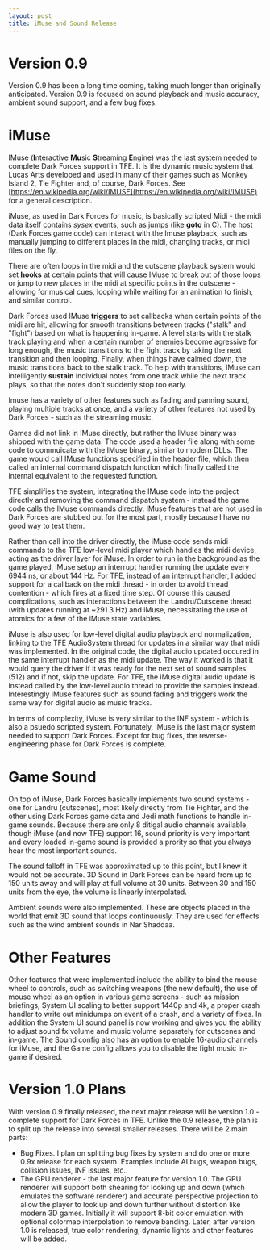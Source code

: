 ```yaml
---
layout: post
title: iMuse and Sound Release
---
```


# Version 0.9
Version 0.9 has been a long time coming, taking much longer than originally anticipated. Version 0.9 is focused on sound playback and music accuracy, ambient sound support, and a few bug fixes.

# iMuse
IMuse (**I**nteractive **Mu**sic **S**treaming **E**ngine) was the last system needed to complete Dark Forces support in TFE. It is the dynamic music system that Lucas Arts developed and used in many of their games such as Monkey Island 2, Tie Fighter and, of course, Dark Forces. See [https://en.wikipedia.org/wiki/IMUSE](https://en.wikipedia.org/wiki/IMUSE) for a general description.

iMuse, as used in Dark Forces for music, is basically scripted Midi - the midi data itself contains *sysex* events, such as jumps (like **goto** in C). The host (Dark Forces game code) can interact with the Imuse playback, such as manually jumping to different places in the midi, changing tracks, or midi files on the fly.

There are often loops in the midi and the cutscene playback system would set **hooks** at certain points that will cause IMuse to break out of those loops or jump to new places in the midi at specific points in the cutscene - allowing for musical cues, looping while waiting for an animation to finish, and similar control.

Dark Forces used IMuse **triggers** to set callbacks when certain points of the midi are hit, allowing for smooth transitions between tracks ("stalk" and "fight") based on what is happening in-game. A level starts with the stalk track playing and when a certain number of enemies become agressive for long enough, the music transitions to the fight track by taking the next transition and then looping. Finally, when things have calmed down, the music transitions back to the stalk track. To help with transitions, IMuse can intelligently **sustain** individual notes from one track while the next track plays, so that the notes don't suddenly stop too early.

Imuse has a variety of other features such as fading and panning sound, playing multiple tracks at once, and a variety of other features not used by Dark Forces - such as the streaming music.

Games did not link in IMuse directly, but rather the IMuse binary was shipped with the game data. The code used a header file along with some code to commuicate with the IMuse binary, similar to modern DLLs. The game would call IMuse functions specified in the header file, which then called an internal command dispatch function which finally called the internal equivalent to the requested function.

TFE simplifies the system, integrating the IMuse code into the project directly and removing the command dispatch system - instead the game code calls the IMuse commands directly. IMuse features that are not used in Dark Forces are stubbed out for the most part, mostly because I have no good way to test them.

Rather than call into the driver directly, the iMuse code sends midi commands to the TFE low-level midi player which handles the midi device, acting as the driver layer for iMuse. In order to run in the background as the game played, iMuse setup an interrupt handler running the update every 6944 ns, or about 144 Hz. For TFE, instead of an interrupt handler, I added support for a callback on the midi thread - in order to avoid thread contention - which fires at a fixed time step. Of course this caused complications, such as interactions between the Landru/Cutscene thread (with updates running at ~291.3 Hz) and iMuse, necessitating the use of atomics for a few of the iMuse state variables.

iMuse is also used for low-level digital audio playback and normalization, linking to the TFE AudioSystem thread for updates in a similar way that midi was implemented. In the original code, the digital audio updated occured in the same interrupt handler as the midi update. The way it worked is that it would query the driver if it was ready for the next set of sound samples (512) and if not, skip the update. For TFE, the iMuse digital audio update is instead called by the low-level audio thread to provide the samples instead. Interestingly iMuse features such as sound fading and triggers work the same way for digital audio as music tracks.

In terms of complexity, iMuse is very similar to the INF system - which is also a psuedo scripted system. Fortunately, iMuse is the last major system needed to support Dark Forces. Except for bug fixes, the reverse-engineering phase for Dark Forces is complete.

# Game Sound
On top of iMuse, Dark Forces basically implements two sound systems - one for Landru (cutscenes), most likely directly from Tie Fighter, and the other using Dark Forces game data and Jedi math functions to handle in-game sounds. Because there are only 8 ditigal audio channels available, though iMuse (and now TFE) support 16, sound priority is very important and every loaded in-game sound is provided a prority so that you always hear the most important sounds.

The sound falloff in TFE was approximated up to this point, but I knew it would not be accurate. 3D Sound in Dark Forces can be heard from up to 150 units away and will play at full volume at 30 units. Between 30 and 150 units from the eye, the volume is linearly interpolated.

Ambient sounds were also implemented. These are objects placed in the world that emit 3D sound that loops continuously. They are used for effects such as the wind ambient sounds in Nar Shaddaa.

# Other Features
Other features that were implemented include the ability to bind the mouse wheel to controls, such as switching weapons (the new default), the use of mouse wheel as an option in various game screens - such as mission briefings, System UI scaling to better support 1440p and 4k, a proper crash handler to write out minidumps on event of a crash, and a variety of fixes. In addition the System UI sound panel is now working and gives you the ability to adjust sound fx volume and music volume separately for cutscenes and in-game. The Sound config also has an option to enable 16-audio channels for iMuse, and the Game config allows you to disable the fight music in-game if desired.

# Version 1.0 Plans
With version 0.9 finally released, the next major release will be version 1.0 - complete support for Dark Forces in TFE. Unlike the 0.9 release, the plan is to split up the release into several smaller releases. There will be 2 main parts:
* Bug Fixes. I plan on splitting bug fixes by system and do one or more 0.9x release for each system. Examples include AI bugs, weapon bugs, collision issues, INF issues, etc..
* The GPU renderer - the last major feature for version 1.0. The GPU renderer will support both shearing for looking up and down (which emulates the software renderer) and accurate perspective projection to allow the player to look up and down further without distortion like modern 3D games. Initially it will support 8-bit color emulation with optional colormap interpolation to remove banding. Later, after version 1.0 is released, true color rendering, dynamic lights and other features will be added.
